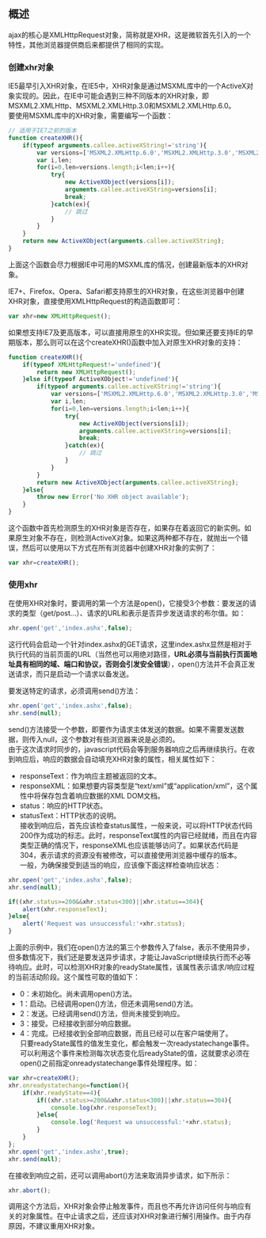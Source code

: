 ## 概述  
ajax的核心是XMLHttpRequest对象，简称就是XHR，这是微软首先引入的一个特性，其他浏览器提供商后来都提供了相同的实现。  

### 创建xhr对象  
IE5最早引入XHR对象，在IE5中，XHR对象是通过MSXML库中的一个ActiveX对象实现的。因此，在IE中可能会遇到三种不同版本的XHR对象，即MSXML2.XMLHttp、MSXML2.XMLHttp.3.0和MSXML2.XMLHttp.6.0。  
要使用MSXML库中的XHR对象，需要编写一个函数：  
```javascript  
// 适用于IE7之前的版本
function createXHR(){
    if(typeof arguments.callee.activeXString!='string'){
        var versions=['MSXML2.XMLHttp.6.0','MSXML2.XMLHttp.3.0','MSXML2.XMLHttp'];
        var i,len;
        for(i=0,len=versions.length;i<len;i++){
            try{
                new ActiveXObject(versions[i]);
                arguments.callee.activeXString=versions[i];
                break;
            }catch(ex){
                // 跳过
            }
        }
    }
    return new ActiveXObject(arguments.callee.activeXString);
}
```  
上面这个函数会尽力根据IE中可用的MSXML库的情况，创建最新版本的XHR对象。  

IE7+、Firefox、Opera、Safari都支持原生的XHR对象，在这些浏览器中创建XHR对象，直接使用XMLHttpRequest的构造函数即可：  
```javascript  
var xhr=new XMLHttpRequest();
```  

如果想支持IE7及更高版本，可以直接用原生的XHR实现。但如果还要支持IE的早期版本，那么则可以在这个createXHR()函数中加入对原生XHR对象的支持：  
```javascript
function createXHR(){
    if(typeof XMLHttpRequest!='undefined'){
        return new XMLHttpRequest();
    }else if(typeof ActiveXObject!='undefined'){
        if(typeof arguments.callee.activeXString!='string'){
            var versions=['MSXML2.XMLHttp.6.0','MSXML2.XMLHttp.3.0','MSXML2.XMLHttp'];
            var i,len;
            for(i=0,len=versions.length;i<len;i++){
                try{
                    new ActiveXObject(versions[i]);
                    arguments.callee.activeXString=versions[i];
                    break;
                }catch(ex){
                    // 跳过
                }
            }
        }
        return new ActiveXObject(arguments.callee.activeXString);
    }else{
        throw new Error('No XHR object available');
    }
}
```  
这个函数中首先检测原生的XHR对象是否存在，如果存在着返回它的新实例。如果原生对象不存在，则检测ActiveX对象。如果这两种都不存在，就抛出一个错误，然后可以使用以下方式在所有浏览器中创建XHR对象的实例了：  
```javascript
var xhr=createXHR();
```  

### 使用xhr  

在使用XHR对象时，要调用的第一个方法是open()，它接受3个参数：要发送的请求的类型（get/post...）、请求的URL和表示是否异步发送请求的布尔值。如：  
```javascript  
xhr.open('get','index.ashx',false);  
```  
这行代码会启动一个针对index.ashx的GET请求，这里index.ashx显然是相对于执行代码的当前页面的URL（当然也可以用绝对路径，<b>URL必须与当前执行页面地址具有相同的域、端口和协议，否则会引发安全错误</b>），open()方法并不会真正发送请求，而只是启动一个请求以备发送。  

要发送特定的请求，必须调用send()方法：  
```javascript  
xhr.open('get','index.ashx',false);
xhr.send(null);
```  
send()方法接受一个参数，即要作为请求主体发送的数据。如果不需要发送数据，则传入null，这个参数对有些浏览器来说是必须的。  
由于这次请求时同步的，javascript代码会等到服务器响应之后再继续执行。在收到响应后，响应的数据会自动填充XHR对象的属性，相关属性如下：  
* responseText：作为响应主题被返回的文本。  
* responseXML：如果想要内容类型是“text/xml”或“application/xml”，这个属性中将保存包含着响应数据的XML DOM文档。  
* status：响应的HTTP状态。  
* statusText：HTTP状态的说明。  
接收到响应后，首先应该检查status属性，一般来说，可以将HTTP状态代码200作为成功的标志。此时，responseText属性的内容已经就绪，而且在内容类型正确的情况下，responseXML也应该能够访问了。如果状态代码是304，表示请求的资源没有被修改，可以直接使用浏览器中缓存的版本。  
一般，为确保接受到适当的响应，应该像下面这样检查响应状态：  
```javascript  
xhr.open('get','index.ashx',false);
xhr.send(null);

if((xhr.status>=200&&xhr.status<300)||xhr.status==304){
    alert(xhr.responseText);
}else{
    alert('Request was unsuccessful:'+xhr.status);
}
```  

上面的示例中，我们在open()方法的第三个参数传入了false，表示不使用异步，但多数情况下，我们还是要发送异步请求，才能让JavaScript继续执行而不必等待响应。此时，可以检测XHR对象的readyState属性，该属性表示请求/响应过程的当前活动阶段。这个属性可取的值如下：  
* 0：未初始化。尚未调用open()方法。  
* 1：启动。已经调用open()方法，但还未调用send()方法。  
* 2：发送。已经调用send()方法，但尚未接受到响应。  
* 3：接受。已经接收到部分响应数据。  
* 4：完成。已经接收到全部响应数据，而且已经可以在客户端使用了。  
只要readyState属性的值发生变化，都会触发一次readystatechange事件。可以利用这个事件来检测每次状态变化后readyState的值，这就要求必须在open()之前指定onreadystatechange事件处理程序。如：  
```javascript
var xhr=createXHR();
xhr.onreadystatechange=function(){
    if(xhr.readyState==4){
        if((xhr.status>=200&&xhr.status<300)||xhr.status==304){
            console.log(xhr.responseText);
        }else{
            console.log('Request wa unsuccessful:'+xhr.status);
        }
    }
};
xhr.open('get','index.ashx',true);
xhr.send(null);
```  
在接收到响应之前，还可以调用abort()方法来取消异步请求，如下所示：  
```javascript  
xhr.abort();
``` 
调用这个方法后，XHR对象会停止触发事件，而且也不再允许访问任何与响应有关的对象属性。在中止请求之后，还应该对XHR对象进行解引用操作。由于内存原因，不建议重用XHR对象。  
